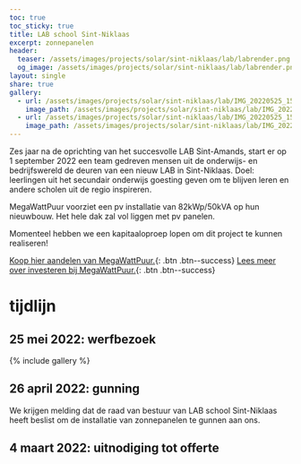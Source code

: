 ```yaml
---
toc: true
toc_sticky: true
title: LAB school Sint-Niklaas
excerpt: zonnepanelen
header:
  teaser: /assets/images/projects/solar/sint-niklaas/lab/labrender.png
  og_image: /assets/images/projects/solar/sint-niklaas/lab/labrender.png
layout: single
share: true
gallery:
  - url: /assets/images/projects/solar/sint-niklaas/lab/IMG_20220525_150535.jpg
    image_path: /assets/images/projects/solar/sint-niklaas/lab/IMG_20220525_150535.jpg
  - url: /assets/images/projects/solar/sint-niklaas/lab/IMG_20220525_152831.jpg
    image_path: /assets/images/projects/solar/sint-niklaas/lab/IMG_20220525_152831.jpg
---
```


Zes jaar na de oprichting van het succesvolle LAB Sint-Amands, start er op 1
september 2022 een team gedreven mensen uit de onderwijs- en
bedrijfswereld de deuren van een nieuw LAB in Sint-Niklaas. Doel: leerlingen
uit het secundair onderwijs goesting geven om te blijven leren en andere
scholen uit de regio inspireren.

MegaWattPuur voorziet een pv installatie van 82kWp/50kVA op hun nieuwbouw. Het
hele dak zal vol liggen met pv panelen.

Momenteel hebben we een kapitaaloproep lopen om dit project te kunnen
realiseren!

[Koop hier aandelen van MegaWattPuur.](http://aandelen.megawattpuur.be){: .btn .btn--success}
[Lees meer over investeren bij MegaWattPuur.](/investeren){: .btn .btn--success}

# tijdlijn

## 25 mei 2022: werfbezoek

{% include gallery %}


## 26 april 2022: gunning

We krijgen melding dat de raad van bestuur van LAB school Sint-Niklaas heeft
beslist om de installatie van zonnepanelen te gunnen aan ons.

## 4 maart 2022: uitnodiging tot offerte
